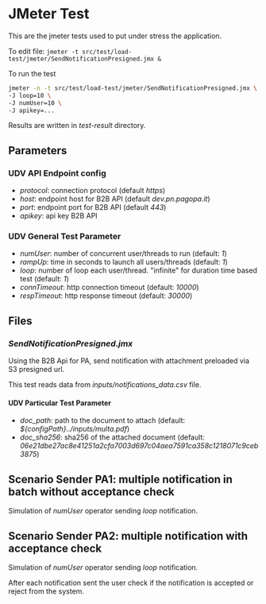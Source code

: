 # JMeter Test

This are the jmeter tests used to put under stress the application.

To edit file: `jmeter -t src/test/load-test/jmeter/SendNotificationPresigned.jmx &`

To run the test
```bash
jmeter -n -t src/test/load-test/jmeter/SendNotificationPresigned.jmx \
-J loop=10 \
-J numUser=10 \
-J apikey=... 
```

Results are written in _test-result_ directory.

## Parameters

### UDV API Endpoint config
- _protocol_: connection protocol (default _https_)
- _host_: endpoint host for B2B API (default _dev.pn.pagopa.it_)
- _port_: endpoint port for B2B API (default _443_)
- _apikey_: api key B2B API

### UDV General Test Parameter

- _numUser_: number of concurrent user/threads to run (default: _1_)
- _rampUp_: time in seconds to launch all users/threads (default: _1_)
- _loop_: number of loop each user/thread. "infinite" for duration time based test (default: _1_)
- _connTimeout_: http connection timeout (default: _10000_)
- _respTimeout_: http response timeout (default: _30000_)

## Files

### _SendNotificationPresigned.jmx_ 

Using the B2B Api for PA, send notification with attachment preloaded 
via S3 presigned url.

This test reads data from _inputs/notifications_data.csv_ file.

#### UDV Particular Test Parameter
- _doc_path_: path to the document to attach (default: _${configPath}../inputs/multa.pdf_)
- _doc_sha256_: sha256 of the attached document (default: _06e21dbe27ac8e41251a2cfa7003d697c04aea7591ca358c1218071c9ceb3875_)

### 


## Scenario Sender PA1: multiple notification in batch without acceptance check

Simulation of _numUser_ operator sending _loop_ notification.

## Scenario Sender PA2: multiple notification with acceptance check

Simulation of _numUser_ operator sending _loop_ notification.

After each notification sent the user check if the notification
is accepted or reject from the system.

